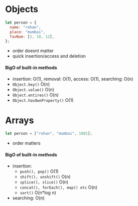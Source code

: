 # Objects

```javascript
let person = {
  name: "rohan",
  place: "mumbai",
  favNum: [2, 18, 12],
};
```

- order doesnt matter
- quick insertion/access and deletion

#### BigO of built-in methods

- insertion: O(1), removal: O(1), access: O(1), searching: O(n)
- `Object.key()` O(n)
- `Object.value()` O(n)
- `Object.entires()` O(n)
- `Object.hasOwnProperty()` O(1)

# Arrays

```javascript
let person = ["rohan", "mumbai", 1801];
```

- order matters

#### BigO of built-in methods

- insertion:
  - `push(), pop()` O(1)
  - `shift(), unshift()` O(n)
  - `splice(), slice()` O(n)
  - `concat(), forEach(), map() etc` O(n)
  - `sort()` O(n\*log n)
- searching: O(n)
